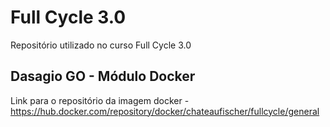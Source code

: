 # Full Cycle 3.0
Repositório utilizado no curso Full Cycle 3.0

## Dasagio GO - Módulo Docker
Link para o repositório da imagem docker - https://hub.docker.com/repository/docker/chateaufischer/fullcycle/general
